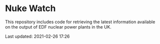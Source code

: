 # Nuke Watch

This repository includes code for retrieving the latest information available on the output of EDF nuclear power plants in the UK.

Last updated: 2021-02-26 17:26